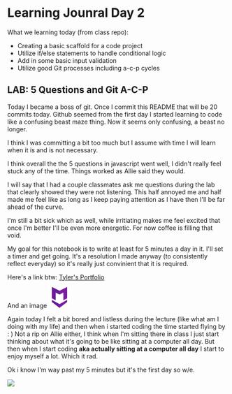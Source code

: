 # Learning Jounral Day 2

What we learning today (from class repo):
* Creating a basic scaffold for a code project
* Utilize if/else statements to handle conditional logic
* Add in some basic input validation
* Utilize good Git processes including a-c-p cycles

## LAB: 5 Questions and Git A-C-P 

Today I became a boss of git. Once I commit this README that will be 20 commits today. Github seemed from the first day I started learning to code like a confusing beast maze thing. Now it seems only confusing, a beast no longer.

I think I was committing a bit too much but I assume with time I will learn when it is and is not necessary.

I think overall the the 5 questions in javascript went well, I didn't really feel stuck any of the time. Things worked as Allie said they would.

I will say that I had a couple classmates ask me questions during the lab that clearly showed they were not listening. This half annoyed me and half made me feel like as long as I keep paying attention as I have then I'll be far ahead of the curve.

I'm still a bit sick which as well, while irritiating makes me feel excited that once I'm better I'll be even more energetic. For now coffee is filling that void.

My goal for this notebook is to write at least for 5 minutes a day in it. I'll set a timer and get going. It's a resolution I made anyway (to consistently reflect everyday) so it's really just convinient that it is required.

Here's a link btw:
[Tyler's Portfolio](tylerfishbone.com "It's dope")

And an image
![alt text](https://github.com/adam-p/markdown-here/raw/master/src/common/images/icon48.png "Logo Title Text 1")

Again today I felt a bit bored and listless during the lecture (like what am I doing with my life) and then when i started coding the time started flying by : ) 
Not a rip on Allie either, I think when I'm sitting there in class I just start thinking about what it's going to be like sitting at a computer all day. But then when I start coding **aka actually sitting at a computer all day** I start to enjoy myself a lot. Which it rad.

Ok i know I'm way past my 5 minutes but it's the first day so w/e.

![](https://media.giphy.com/media/3ohzdQYqPZHHBBBYu4/giphy.gif)